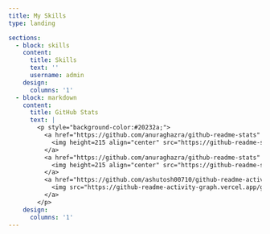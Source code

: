 ```yaml
---
title: My Skills
type: landing

sections:
  - block: skills
    content:
      title: Skills
      text: ''
      username: admin
    design:
      columns: '1'
  - block: markdown
    content:
      title: GitHub Stats
      text: |
        <p style="background-color:#20232a;">
          <a href="https://github.com/anuraghazra/github-readme-stats" style="float:left;">
            <img height=215 align="center" src="https://github-readme-stats.vercel.app/api/top-langs/?username=nameless0422&layout=donut&show_icons=true&theme=material-palenight&hide_border=true&bg_color=20232a&icon_color=58A6FF&text_color=fff&title_color=58A6FF&count_private=true&exclude_repo=Face-Transfer-Application" />
          </a>    
          <a href="https://github.com/anuraghazra/github-readme-stats" style="float:left;">
            <img height=215 align="center" src="https://github-readme-stats.vercel.app/api?username=nameless0422&show_icons=true&theme=material-palenight&hide_border=true&bg_color=20232a&icon_color=58A6FF&text_color=fff&title_color=58A6FF&count_private=true"/>
          </a>
          <a href="https://github.com/ashutosh00710/github-readme-activity-graph">
            <img src="https://github-readme-activity-graph.vercel.app/graph?username=nameless0422&theme=react-dark&bg_color=20232a&hide_border=true&line=58A6FF&color=58A6FF" width=100%/>
          </a>
        </p>
    design:
      columns: '1'
---
```

